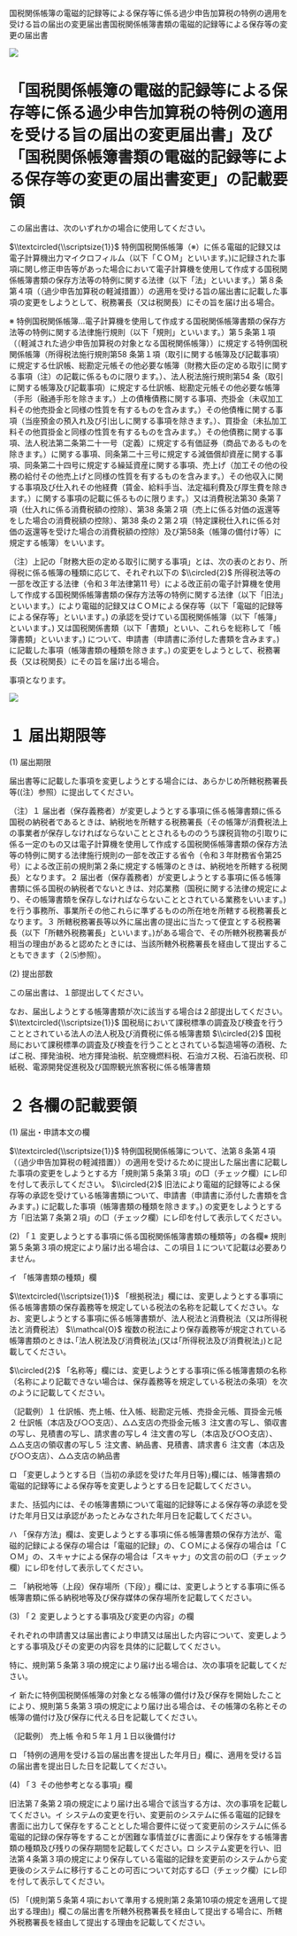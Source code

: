 国税関係帳簿の電磁的記録等による保存等に係る過少申告加算税の特例の適用を受ける旨の届出の変更届出書国税関係帳簿書類の電磁的記録等による保存等の変更の届出書

![](https://www.nta.go.jp/tmp/04c372b3-b2db-4401-be91-451905b7aa57/images/9f4788db726275b243af98978113f2c986e0dcb820798e9b5bc26fd492f3eeae.jpg)

# 「国税関係帳簿の電磁的記録等による保存等に係る過少申告加算税の特例の適用を受ける旨の届出の変更届出書」及び「国税関係帳簿書類の電磁的記録等による保存等の変更の届出書変更」の記載要領

この届出書は、次のいずれかの場合に使用してください。

$\\textcircled{\\scriptsize{1}}$ 特例国税関係帳簿（※）に係る電磁的記録又は電子計算機出力マイクロフィルム（以下「ＣＯＭ」といいます。)に記録された事項に関し修正申告等があった場合において電子計算機を使用して作成する国税関係帳簿書類の保存方法等の特例に関する法律（以下「法」といいます。）第８条第４項（（過少申告加算税の軽減措置））の適用を受ける旨の届出書に記載した事項の変更をしようとして、税務署長（又は税関長）にその旨を届け出る場合。

※ 特例国税関係帳簿…電子計算機を使用して作成する国税関係帳簿書類の保存方法等の特例に関する法律施行規則（以下「規則」といいます。）第５条第１項（（軽減された過少申告加算税の対象となる国税関係帳簿））に規定する特例国税関係帳簿（所得税法施行規則第58 条第１項（取引に関する帳簿及び記載事項）に規定する仕訳帳、総勘定元帳その他必要な帳簿（財務大臣の定める取引に関する事項（注）の記載に係るものに限ります。）、法人税法施行規則第54 条（取引に関する帳簿及び記載事項）に規定する仕訳帳、総勘定元帳その他必要な帳簿（手形（融通手形を除きます。）上の債権債務に関する事項、売掛金（未収加工料その他売掛金と同様の性質を有するものを含みます。）その他債権に関する事項（当座預金の預入れ及び引出しに関する事項を除きます。）、買掛金（未払加工料その他買掛金と同様の性質を有するものを含みます。）その他債務に関する事項、法人税法第二条第二十一号（定義）に規定する有価証券（商品であるものを除きます。）に関する事項、同条第二十三号に規定する減価償却資産に関する事項、同条第二十四号に規定する繰延資産に関する事項、売上げ（加工その他の役務の給付その他売上げと同様の性質を有するものを含みます。）その他収入に関する事項及び仕入れその他経費（賃金、給料手当、法定福利費及び厚生費を除きます。）に関する事項の記載に係るものに限ります。）又は消費税法第30 条第７項（仕入れに係る消費税額の控除）、第38 条第２項（売上に係る対価の返還等をした場合の消費税額の控除）、第38 条の２第２項（特定課税仕入れに係る対価の返還等を受けた場合の消費税額の控除）及び第58条（帳簿の備付け等）に規定する帳簿）をいいます。

（注）上記の「財務大臣の定める取引に関する事項」とは、次の表のとおり、所得税に係る帳簿の種類に応じて、それぞれ以下の $\\circled{2}$ 所得税法等の一部を改正する法律（令和３年法律第11 号）による改正前の電子計算機を使用して作成する国税関係帳簿書類の保存方法等の特例に関する法律（以下「旧法」といいます。）により電磁的記録又はＣＯＭによる保存等（以下「電磁的記録等による保存等」といいます｡) の承認を受けている国税関係帳簿（以下「帳簿」といいます｡) 又は国税関係書類（以下「書類」といい、これらを総称して「帳簿書類」といいます｡) について、申請書（申請書に添付した書類を含みます｡) に記載した事項（帳簿書類の種類を除きます｡) の変更をしようとして、税務署長（又は税関長）にその旨を届け出る場合。

事項となります。

![](https://www.nta.go.jp/tmp/04c372b3-b2db-4401-be91-451905b7aa57/images/a5f4ef0569f70f35504565edce65f891aea95f0447444c219d23de9130f889d2.jpg)

# １ 届出期限等

(1) 届出期限

届出書等に記載した事項を変更しようとする場合には、あらかじめ所轄税務署長等((注）参照）に提出してください。

（注）１ 届出者（保存義務者）が変更しようとする事項に係る帳簿書類に係る国税の納税者であるときは、納税地を所轄する税務署長（その帳簿が消費税法上の事業者が保存しなければならないこととされるもののうち課税貨物の引取りに係る一定のもの又は電子計算機を使用して作成する国税関係帳簿書類の保存方法等の特例に関する法律施行規則の一部を改正する省令（令和３年財務省令第25 号）による改正前の規則第２条に規定する帳簿のときは、納税地を所轄する税関長）となります。２ 届出者（保存義務者）が変更しようとする事項に係る帳簿書類に係る国税の納税者でないときは、対応業務（国税に関する法律の規定により、その帳簿書類を保存しなければならないこととされている業務をいいます｡) を行う事務所、事業所その他これらに準ずるものの所在地を所轄する税務署長となります。３ 所轄税務署長等以外に届出書の提出に当たって便宜とする税務署長（以下「所轄外税務署長」といいます｡)がある場合で、その所轄外税務署長が相当の理由があると認めたときには、当該所轄外税務署長を経由して提出することもできます（２⑸参照）。

(2) 提出部数

この届出書は、１部提出してください。

なお、届出しようとする帳簿書類が次に該当する場合は２部提出してください。 $\\textcircled{\\scriptsize{1}}$ 国税局において課税標準の調査及び検査を行うこととされている法人の法人税及び消費税に係る帳簿書類 $\\circled{2}$ 国税局において課税標準の調査及び検査を行うこととされている製造場等の酒税、たばこ税、揮発油税、地方揮発油税、航空機燃料税、石油ガス税、石油石炭税、印紙税、電源開発促進税及び国際観光旅客税に係る帳簿書類

# ２ 各欄の記載要領

(1) 届出・申請本文の欄

$\\textcircled{\\scriptsize{1}}$ 特例国税関係帳簿について、法第８条第４項（（過少申告加算税の軽減措置））の適用を受けるために提出した届出書に記載した事項の変更をしようとする方「規則第５条第３項」の□（チェック欄）にレ印を付して表示してください。 $\\circled{2}$ 旧法により電磁的記録等による保存等の承認を受けている帳簿書類について、申請書（申請書に添付した書類を含みます｡) に記載した事項（帳簿書類の種類を除きます｡) の変更をしようとする方「旧法第７条第２項」の□（チェック欄）にレ印を付して表示してください。

(2) 「１ 変更しようとする事項に係る国税関係帳簿書類の種類等」の各欄※ 規則第５条第３項の規定により届け出る場合は、この項目１について記載は必要ありません。

イ 「帳簿書類の種類」欄

$\\textcircled{\\scriptsize{1}}$ 「根拠税法」欄には、変更しようとする事項に係る帳簿書類の保存義務等を規定している税法の名称を記載してください。なお、変更しようとする事項に係る帳簿書類が、法人税法と消費税法（又は所得税法と消費税法） $\\mathcal{O}$ 複数の税法により保存義務等が規定されている帳簿書類のときは､｢法人税法及び消費税法｣(又は｢所得税法及び消費税法｣)と記載してください。

$\\circled{2}$ 「名称等」欄には、変更しようとする事項に係る帳簿書類の名称（名称により記載できない場合は、保存義務等を規定している税法の条項）を次のように記載してください。

（記載例）１ 仕訳帳、売上帳、仕入帳、総勘定元帳、売掛金元帳、買掛金元帳２ 仕訳帳（本店及び○○支店）、△△支店の売掛金元帳３ 注文書の写し、領収書の写し、見積書の写し、請求書の写し４ 注文書の写し（本店及び○○支店）、△△支店の領収書の写し５ 注文書、納品書、見積書、請求書６ 注文書（本店及び○○支店）、△△支店の納品書

ロ 「変更しようとする日（当初の承認を受けた年月日等)｣欄には、帳簿書類の電磁的記録等による保存等を変更しようとする日を記載してください。

また、括弧内には、その帳簿書類について電磁的記録等による保存等の承認を受けた年月日又は承認があったとみなされた年月日を記載してください。

ハ 「保存方法」欄は、変更しようとする事項に係る帳簿書類の保存方法が、電磁的記録による保存の場合は「電磁的記録」の、ＣＯＭによる保存の場合は「ＣＯＭ」の、スキャナによる保存の場合は「スキャナ」の文言の前の□（チェック欄）にレ印を付して表示してください。

ニ 「納税地等（上段）保存場所（下段）」欄には、変更しようとする事項に係る帳簿書類に係る納税地等及び保存媒体の保存場所を記載してください。

(3) 「２ 変更しようとする事項及び変更の内容」の欄

それぞれの申請書又は届出書により申請又は届出した内容について、変更しようとする事項及びその変更の内容を具体的に記載してください。

特に、規則第５条第３項の規定により届け出る場合は、次の事項を記載してください。

イ 新たに特例国税関係帳簿の対象となる帳簿の備付け及び保存を開始したことにより、規則第５条第３項の規定により届け出る場合は、その帳簿の名称とその帳簿の備付け及び保存に代える日を記載してください。

（記載例） 売上帳 令和５年１月１日以後備付け

ロ 「特例の適用を受ける旨の届出書を提出した年月日」欄に、適用を受ける旨の届出書を提出日した日を記載してください。

(4) 「３ その他参考となる事項」欄

旧法第７条第２項の規定により届け出る場合で該当する方は、次の事項を記載してください。イ システムの変更を行い、変更前のシステムに係る電磁的記録を書面に出力して保存をすることとした場合要件に従って変更前のシステムに係る電磁的記録の保存等をすることが困難な事情並びに書面により保存をする帳簿書類の種類及び残りの保存期間を記載してください。ロ システム変更を行い、旧法第４条第３項の規定により保存している電磁的記録を変更前のシステムから変更後のシステムに移行することの可否について対応する□（チェック欄）にレ印を付して表示してください。

(5) 「(規則第５条第４項において準用する規則第２条第10項の規定を適用して提出する理由)」欄この届出書を所轄外税務署長を経由して提出する場合に、所轄外税務署長を経由して提出する理由を記載してください。